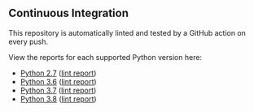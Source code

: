 ## Continuous Integration

This repository is automatically linted and tested by a GitHub action on every push.

View the reports for each supported Python version here:

- [Python 2.7](2.7) ([lint report](2.7/lint.txt))
- [Python 3.6](3.6) ([lint report](3.6/lint.txt))
- [Python 3.7](3.7) ([lint report](3.7/lint.txt))
- [Python 3.8](3.8) ([lint report](3.8/lint.txt))
